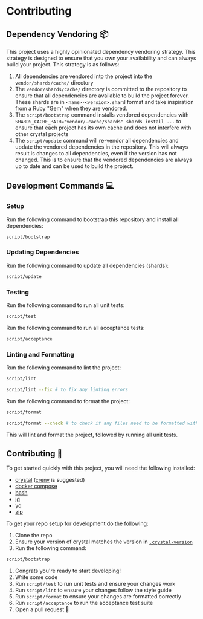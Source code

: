 # Contributing

## Dependency Vendoring 📦

This project uses a highly opinionated dependency vendoring strategy. This strategy is designed to ensure that you own your availability and can always build your project. This strategy is as follows:

1. All dependencies are vendored into the project into the `vendor/shards/cache/` directory
2. The `vendor/shards/cache/` directory is committed to the repository to ensure that all dependencies are available to build the project forever. These shards are in `<name>-<version>.shard` format and take inspiration from a Ruby "Gem" when they are vendored.
3. The `script/bootstrap` command installs vendored dependencies with `SHARDS_CACHE_PATH="vendor/.cache/shards" shards install ...` to ensure that each project has its own cache and does not interfere with other crystal projects
4. The `script/update` command will re-vendor all dependencies and update the vendored dependencies in the repository. This will always result is changes to all dependencies, even if the version has not changed. This is to ensure that the vendored dependencies are always up to date and can be used to build the project.

## Development Commands 💻

### Setup

Run the following command to bootstrap this repository and install all dependencies:

```bash
script/bootstrap
```

### Updating Dependencies

Run the following command to update all dependencies (shards):

```bash
script/update
```

### Testing

Run the following command to run all unit tests:

```bash
script/test
```

Run the following command to run all acceptance tests:

```bash
script/acceptance
```

### Linting and Formatting

Run the following command to lint the project:

```bash
script/lint

script/lint --fix # to fix any linting errors
```

Run the following command to format the project:

```bash
script/format

script/format --check # to check if any files need to be formatted without formatting them
```

This will lint and format the project, followed by running all unit tests.

## Contributing 🤝

To get started quickly with this project, you will need the following installed:

- [crystal](https://github.com/crystal-lang/crystal) ([crenv](https://github.com/crenv/crenv) is suggested)
- [docker compose](https://docs.docker.com/compose/)
- [bash](https://www.gnu.org/software/bash/)
- [jq](https://github.com/jqlang/jq)
- [yq](https://github.com/mikefarah/yq)
- [zip](https://formulae.brew.sh/formula/zip)

To get your repo setup for development do the following:

1. Clone the repo
2. Ensure your version of crystal matches the version in [`.crystal-version`](.crystal-version)
3. Run the following command:

  ```bash
  script/bootstrap
  ```

1. Congrats you're ready to start developing!
2. Write some code
3. Run `script/test` to run unit tests and ensure your changes work
4. Run `script/lint` to ensure your changes follow the style guide
5. Run `script/format` to ensure your changes are formatted correctly
6. Run `script/acceptance` to run the acceptance test suite
7. Open a pull request 🎉
